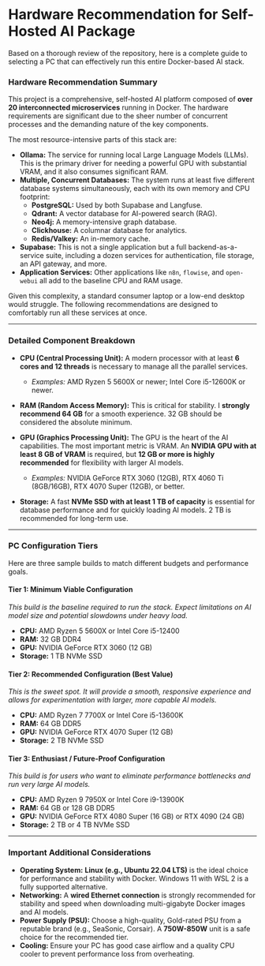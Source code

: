 # Hardware Recommendation for Self-Hosted AI Package

Based on a thorough review of the repository, here is a complete guide to selecting a PC that can effectively run this entire Docker-based AI stack.

### **Hardware Recommendation Summary**

This project is a comprehensive, self-hosted AI platform composed of **over 20 interconnected microservices** running in Docker. The hardware requirements are significant due to the sheer number of concurrent processes and the demanding nature of the key components.

The most resource-intensive parts of this stack are:

*   **Ollama:** The service for running local Large Language Models (LLMs). This is the primary driver for needing a powerful GPU with substantial VRAM, and it also consumes significant RAM.
*   **Multiple, Concurrent Databases:** The system runs at least five different database systems simultaneously, each with its own memory and CPU footprint:
    *   **PostgreSQL:** Used by both Supabase and Langfuse.
    *   **Qdrant:** A vector database for AI-powered search (RAG).
    *   **Neo4j:** A memory-intensive graph database.
    *   **Clickhouse:** A columnar database for analytics.
    *   **Redis/Valkey:** An in-memory cache.
*   **Supabase:** This is not a single application but a full backend-as-a-service suite, including a dozen services for authentication, file storage, an API gateway, and more.
*   **Application Services:** Other applications like `n8n`, `flowise`, and `open-webui` all add to the baseline CPU and RAM usage.

Given this complexity, a standard consumer laptop or a low-end desktop would struggle. The following recommendations are designed to comfortably run all these services at once.

---

### **Detailed Component Breakdown**

*   **CPU (Central Processing Unit):** A modern processor with at least **6 cores and 12 threads** is necessary to manage all the parallel services.
    *   *Examples:* AMD Ryzen 5 5600X or newer; Intel Core i5-12600K or newer.

*   **RAM (Random Access Memory):** This is critical for stability. I **strongly recommend 64 GB** for a smooth experience. 32 GB should be considered the absolute minimum.

*   **GPU (Graphics Processing Unit):** The GPU is the heart of the AI capabilities. The most important metric is VRAM. An **NVIDIA GPU with at least 8 GB of VRAM** is required, but **12 GB or more is highly recommended** for flexibility with larger AI models.
    *   *Examples:* NVIDIA GeForce RTX 3060 (12GB), RTX 4060 Ti (8GB/16GB), RTX 4070 Super (12GB), or better.

*   **Storage:** A fast **NVMe SSD with at least 1 TB of capacity** is essential for database performance and for quickly loading AI models. 2 TB is recommended for long-term use.

---

### **PC Configuration Tiers**

Here are three sample builds to match different budgets and performance goals.

#### **Tier 1: Minimum Viable Configuration**
*This build is the baseline required to run the stack. Expect limitations on AI model size and potential slowdowns under heavy load.*

*   **CPU:** AMD Ryzen 5 5600X or Intel Core i5-12400
*   **RAM:** 32 GB DDR4
*   **GPU:** NVIDIA GeForce RTX 3060 (12 GB)
*   **Storage:** 1 TB NVMe SSD

#### **Tier 2: Recommended Configuration (Best Value)**
*This is the sweet spot. It will provide a smooth, responsive experience and allows for experimentation with larger, more capable AI models.*

*   **CPU:** AMD Ryzen 7 7700X or Intel Core i5-13600K
*   **RAM:** 64 GB DDR5
*   **GPU:** NVIDIA GeForce RTX 4070 Super (12 GB)
*   **Storage:** 2 TB NVMe SSD

#### **Tier 3: Enthusiast / Future-Proof Configuration**
*This build is for users who want to eliminate performance bottlenecks and run very large AI models.*

*   **CPU:** AMD Ryzen 9 7950X or Intel Core i9-13900K
*   **RAM:** 64 GB or 128 GB DDR5
*   **GPU:** NVIDIA GeForce RTX 4080 Super (16 GB) or RTX 4090 (24 GB)
*   **Storage:** 2 TB or 4 TB NVMe SSD

---

### **Important Additional Considerations**

*   **Operating System:** **Linux (e.g., Ubuntu 22.04 LTS)** is the ideal choice for performance and stability with Docker. Windows 11 with WSL 2 is a fully supported alternative.
*   **Networking:** A **wired Ethernet connection** is strongly recommended for stability and speed when downloading multi-gigabyte Docker images and AI models.
*   **Power Supply (PSU):** Choose a high-quality, Gold-rated PSU from a reputable brand (e.g., SeaSonic, Corsair). A **750W-850W** unit is a safe choice for the recommended tier.
*   **Cooling:** Ensure your PC has good case airflow and a quality CPU cooler to prevent performance loss from overheating.
